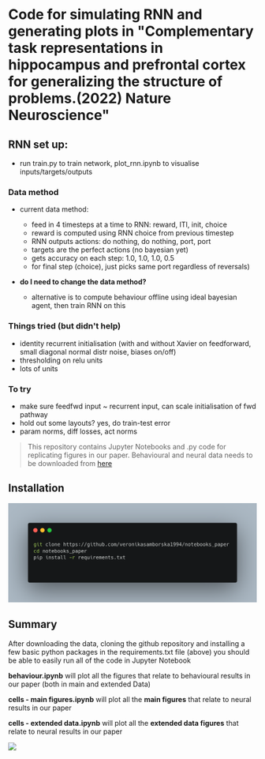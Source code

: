 # Code for simulating RNN and generating plots in "Complementary task representations in hippocampus and prefrontal cortex for generalizing the structure of problems.(2022) Nature Neuroscience"

## RNN set up:

- run train.py to train network, plot_rnn.ipynb to visualise inputs/targets/outputs

### Data method
- current data method:
    - feed in 4 timesteps at a time to RNN: reward, ITI, init, choice
    - reward is computed using RNN choice from previous timestep
    - RNN outputs actions: do nothing, do nothing, port, port
    - targets are the perfect actions (no bayesian yet)
    - gets accuracy on each step: 1.0, 1.0, 1.0, 0.5
    - for final step (choice), just picks same port regardless of reversals)

- **do I need to change the data method?**
    - alternative is to compute behaviour offline using ideal bayesian agent, then train RNN on this

### Things tried (but didn't help)
- identity recurrent initialisation (with and without Xavier on feedforward, small diagonal normal distr noise, biases on/off)
- thresholding on relu units
- lots of units

### To try
- make sure feedfwd input ~ recurrent input, can scale initialisation of fwd pathway
- hold out some layouts? yes, do train-test error
- param norms, diff losses, act norms

> This repository contains Jupyter Notebooks and .py code for replicating figures in our paper. Behavioural and neural data needs to be downloaded from [here](https://doi.org/10.6084/m9.figshare.19773334) 

## Installation

![](media/installation_glance.png)

## Summary

After downloading the data, cloning the github repository and installing a few basic python packages in the requirements.txt file (above) you should be able to easily run all of the code in Jupyter Notebook

**behaviour.ipynb** will plot all the figures that relate to behavioural results in our paper (both in main and extended Data)

**cells - main figures.ipynb** will plot all the **main figures** that relate to neural results in our paper 

**cells - extended data.ipynb** will plot all the **extended data figures** that relate to neural results in our paper 
 
![](media/notebook.gif)

